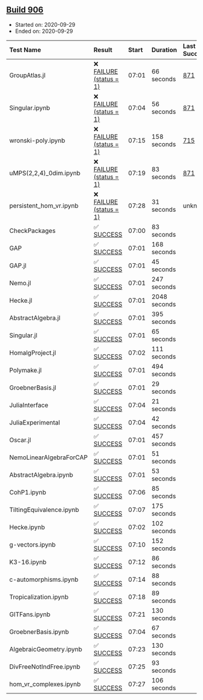 ## [Build 906](https://oscarci.mathematik.uni-kl.de/job/oscar-stable/906/)

* Started on: 2020-09-29
* Ended on: 2020-09-29

| Test Name    | Result | Start | Duration | Last Success | First Failure |
|:-------------|:-------|:------|:---------|:-------------|:--------------|
| GroupAtlas.jl | ❌ [FAILURE (status = 1)](https://oscarci.mathematik.uni-kl.de/job/oscar-stable/906/artifact/logs/build-906/GroupAtlas.jl.log) | 07:01 | 66 seconds | [871](https://oscarci.mathematik.uni-kl.de/job/oscar-stable/871/) | [872](https://oscarci.mathematik.uni-kl.de/job/oscar-stable/872/) |
| Singular.ipynb | ❌ [FAILURE (status = 1)](https://oscarci.mathematik.uni-kl.de/job/oscar-stable/906/artifact/logs/build-906/Singular.ipynb.log) | 07:04 | 56 seconds | [871](https://oscarci.mathematik.uni-kl.de/job/oscar-stable/871/) | [872](https://oscarci.mathematik.uni-kl.de/job/oscar-stable/872/) |
| wronski-poly.ipynb | ❌ [FAILURE (status = 1)](https://oscarci.mathematik.uni-kl.de/job/oscar-stable/906/artifact/logs/build-906/wronski-poly.ipynb.log) | 07:15 | 158 seconds | [715](https://oscarci.mathematik.uni-kl.de/job/oscar-stable/715/) | [716](https://oscarci.mathematik.uni-kl.de/job/oscar-stable/716/) |
| uMPS(2,2,4)_0dim.ipynb | ❌ [FAILURE (status = 1)](https://oscarci.mathematik.uni-kl.de/job/oscar-stable/906/artifact/logs/build-906/uMPS-2-2-4-_0dim.ipynb.log) | 07:19 | 83 seconds | [871](https://oscarci.mathematik.uni-kl.de/job/oscar-stable/871/) | [872](https://oscarci.mathematik.uni-kl.de/job/oscar-stable/872/) |
| persistent_hom_vr.ipynb | ❌ [FAILURE (status = 1)](https://oscarci.mathematik.uni-kl.de/job/oscar-stable/906/artifact/logs/build-906/persistent_hom_vr.ipynb.log) | 07:28 | 31 seconds | unknown | unknown |
| CheckPackages | ✅ [SUCCESS](https://oscarci.mathematik.uni-kl.de/job/oscar-stable/906/artifact/logs/build-906/CheckPackages.log) | 07:00 | 83 seconds |  |  |
| GAP | ✅ [SUCCESS](https://oscarci.mathematik.uni-kl.de/job/oscar-stable/906/artifact/logs/build-906/GAP.log) | 07:01 | 168 seconds |  |  |
| GAP.jl | ✅ [SUCCESS](https://oscarci.mathematik.uni-kl.de/job/oscar-stable/906/artifact/logs/build-906/GAP.jl.log) | 07:01 | 45 seconds |  |  |
| Nemo.jl | ✅ [SUCCESS](https://oscarci.mathematik.uni-kl.de/job/oscar-stable/906/artifact/logs/build-906/Nemo.jl.log) | 07:01 | 247 seconds |  |  |
| Hecke.jl | ✅ [SUCCESS](https://oscarci.mathematik.uni-kl.de/job/oscar-stable/906/artifact/logs/build-906/Hecke.jl.log) | 07:01 | 2048 seconds |  |  |
| AbstractAlgebra.jl | ✅ [SUCCESS](https://oscarci.mathematik.uni-kl.de/job/oscar-stable/906/artifact/logs/build-906/AbstractAlgebra.jl.log) | 07:01 | 395 seconds |  |  |
| Singular.jl | ✅ [SUCCESS](https://oscarci.mathematik.uni-kl.de/job/oscar-stable/906/artifact/logs/build-906/Singular.jl.log) | 07:01 | 65 seconds |  |  |
| HomalgProject.jl | ✅ [SUCCESS](https://oscarci.mathematik.uni-kl.de/job/oscar-stable/906/artifact/logs/build-906/HomalgProject.jl.log) | 07:02 | 111 seconds |  |  |
| Polymake.jl | ✅ [SUCCESS](https://oscarci.mathematik.uni-kl.de/job/oscar-stable/906/artifact/logs/build-906/Polymake.jl.log) | 07:01 | 494 seconds |  |  |
| GroebnerBasis.jl | ✅ [SUCCESS](https://oscarci.mathematik.uni-kl.de/job/oscar-stable/906/artifact/logs/build-906/GroebnerBasis.jl.log) | 07:01 | 29 seconds |  |  |
| JuliaInterface | ✅ [SUCCESS](https://oscarci.mathematik.uni-kl.de/job/oscar-stable/906/artifact/logs/build-906/JuliaInterface.log) | 07:04 | 21 seconds |  |  |
| JuliaExperimental | ✅ [SUCCESS](https://oscarci.mathematik.uni-kl.de/job/oscar-stable/906/artifact/logs/build-906/JuliaExperimental.log) | 07:04 | 42 seconds |  |  |
| Oscar.jl | ✅ [SUCCESS](https://oscarci.mathematik.uni-kl.de/job/oscar-stable/906/artifact/logs/build-906/Oscar.jl.log) | 07:01 | 457 seconds |  |  |
| NemoLinearAlgebraForCAP | ✅ [SUCCESS](https://oscarci.mathematik.uni-kl.de/job/oscar-stable/906/artifact/logs/build-906/NemoLinearAlgebraForCAP.log) | 07:01 | 51 seconds |  |  |
| AbstractAlgebra.ipynb | ✅ [SUCCESS](https://oscarci.mathematik.uni-kl.de/job/oscar-stable/906/artifact/logs/build-906/AbstractAlgebra.ipynb.log) | 07:01 | 53 seconds |  |  |
| CohP1.ipynb | ✅ [SUCCESS](https://oscarci.mathematik.uni-kl.de/job/oscar-stable/906/artifact/logs/build-906/CohP1.ipynb.log) | 07:06 | 85 seconds |  |  |
| TiltingEquivalence.ipynb | ✅ [SUCCESS](https://oscarci.mathematik.uni-kl.de/job/oscar-stable/906/artifact/logs/build-906/TiltingEquivalence.ipynb.log) | 07:07 | 175 seconds |  |  |
| Hecke.ipynb | ✅ [SUCCESS](https://oscarci.mathematik.uni-kl.de/job/oscar-stable/906/artifact/logs/build-906/Hecke.ipynb.log) | 07:02 | 102 seconds |  |  |
| g-vectors.ipynb | ✅ [SUCCESS](https://oscarci.mathematik.uni-kl.de/job/oscar-stable/906/artifact/logs/build-906/g-vectors.ipynb.log) | 07:10 | 152 seconds |  |  |
| K3-16.ipynb | ✅ [SUCCESS](https://oscarci.mathematik.uni-kl.de/job/oscar-stable/906/artifact/logs/build-906/K3-16.ipynb.log) | 07:12 | 86 seconds |  |  |
| c-automorphisms.ipynb | ✅ [SUCCESS](https://oscarci.mathematik.uni-kl.de/job/oscar-stable/906/artifact/logs/build-906/c-automorphisms.ipynb.log) | 07:14 | 88 seconds |  |  |
| Tropicalization.ipynb | ✅ [SUCCESS](https://oscarci.mathematik.uni-kl.de/job/oscar-stable/906/artifact/logs/build-906/Tropicalization.ipynb.log) | 07:18 | 89 seconds |  |  |
| GITFans.ipynb | ✅ [SUCCESS](https://oscarci.mathematik.uni-kl.de/job/oscar-stable/906/artifact/logs/build-906/GITFans.ipynb.log) | 07:21 | 130 seconds |  |  |
| GroebnerBasis.ipynb | ✅ [SUCCESS](https://oscarci.mathematik.uni-kl.de/job/oscar-stable/906/artifact/logs/build-906/GroebnerBasis.ipynb.log) | 07:04 | 67 seconds |  |  |
| AlgebraicGeometry.ipynb | ✅ [SUCCESS](https://oscarci.mathematik.uni-kl.de/job/oscar-stable/906/artifact/logs/build-906/AlgebraicGeometry.ipynb.log) | 07:23 | 130 seconds |  |  |
| DivFreeNotIndFree.ipynb | ✅ [SUCCESS](https://oscarci.mathematik.uni-kl.de/job/oscar-stable/906/artifact/logs/build-906/DivFreeNotIndFree.ipynb.log) | 07:25 | 93 seconds |  |  |
| hom_vr_complexes.ipynb | ✅ [SUCCESS](https://oscarci.mathematik.uni-kl.de/job/oscar-stable/906/artifact/logs/build-906/hom_vr_complexes.ipynb.log) | 07:27 | 106 seconds |  |  |
